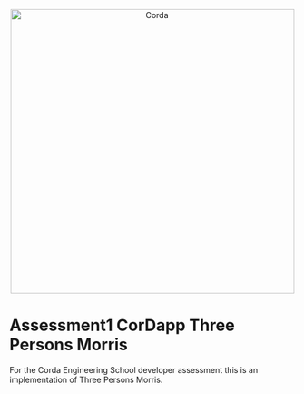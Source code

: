 <p align="center">
  <img src="https://www.corda.net/wp-content/uploads/2016/11/fg005_corda_b.png" alt="Corda" width="500">
</p>

# Assessment1 CorDapp Three Persons Morris 

For the Corda Engineering School developer assessment this is an implementation of Three Persons Morris.
